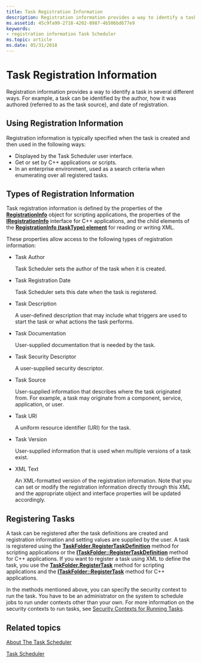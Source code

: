 ```yaml
---
title: Task Registration Information
description: Registration information provides a way to identify a task in several different ways. For example, a task can be identified by the author, how it was authored (referred to as the task source), and date of registration.
ms.assetid: 45c9fa99-2718-4202-8987-4b506bd677e9
keywords:
- registration information Task Scheduler
ms.topic: article
ms.date: 05/31/2018
---
```


# Task Registration Information

Registration information provides a way to identify a task in several different ways. For example, a task can be identified by the author, how it was authored (referred to as the task source), and date of registration.

## Using Registration Information

Registration information is typically specified when the task is created and then used in the following ways:

-   Displayed by the Task Scheduler user interface.
-   Get or set by C++ applications or scripts.
-   In an enterprise environment, used as a search criteria when enumerating over all registered tasks.

## Types of Registration Information

Task registration information is defined by the properties of the [**RegistrationInfo**](registrationinfo.md) object for scripting applications, the properties of the [**IRegistrationInfo**](/windows/desktop/api/taskschd/nn-taskschd-iregistrationinfo) interface for C++ applications, and the child elements of the [**RegistrationInfo (taskType) element**](taskschedulerschema-registrationinfo-tasktype-element.md) for reading or writing XML.

These properties allow access to the following types of registration information:

-   Task Author

    Task Scheduler sets the author of the task when it is created.

-   Task Registration Date

    Task Scheduler sets this date when the task is registered.

-   Task Description

    A user-defined description that may include what triggers are used to start the task or what actions the task performs.

-   Task Documentation

    User-supplied documentation that is needed by the task.

-   Task Security Descriptor

    A user-supplied security descriptor.

-   Task Source

    User-supplied information that describes where the task originated from. For example, a task may originate from a component, service, application, or user.

-   Task URI

    A uniform resource identifier (URI) for the task.

-   Task Version

    User-supplied information that is used when multiple versions of a task exist.

-   XML Text

    An XML-formatted version of the registration information. Note that you can set or modify the registration information directly through this XML and the appropriate object and interface properties will be updated accordingly.

## Registering Tasks

A task can be registered after the task definitions are created and registration information and setting values are supplied by the user. A task is registered using the [**TaskFolder.RegisterTaskDefinition**](taskfolder-registertaskdefinition.md) method for scripting applications or the [**ITaskFolder::RegisterTaskDefinition**](/windows/desktop/api/taskschd/nf-taskschd-itaskfolder-registertaskdefinition) method for C++ applications. If you want to register a task using XML to define the task, you use the [**TaskFolder.RegisterTask**](taskfolder-registertask.md) method for scripting applications and the [**ITaskFolder::RegisterTask**](/windows/desktop/api/taskschd/nf-taskschd-itaskfolder-registertask) method for C++ applications.

In the methods mentioned above, you can specify the security context to run the task. You have to be an administrator on the system to schedule jobs to run under contexts other than your own. For more information on the security contexts to run tasks, see [Security Contexts for Running Tasks](security-contexts-for-running-tasks.md).

## Related topics

<dl> <dt>

[About The Task Scheduler](about-the-task-scheduler.md)
</dt> <dt>

[Task Scheduler](task-scheduler-start-page.md)
</dt> </dl>

 

 





